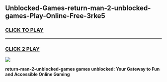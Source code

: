 
## Unblocked-Games-return-man-2-unblocked-games-Play-Online-Free-3rke5
<h3>
<a href="https://premium76.site?title=return-man-2-unblocked-games&ref=26A">CLICK TO PLAY</a></h3>
<hr>

<h3>
<a href="https://premium76.site?title=return-man-2-unblocked-games&ref=26A">CLICK 2 PLAY</a>
  
</h3>

<a href="https://premium76.site?title=return-man-2-unblocked-games&ref=26A"><img src="https://clearcache.store/games.png"></a>


**return-man-2-unblocked-games games unblocked: Your Gateway to Fun and Accessible Online Gaming**
